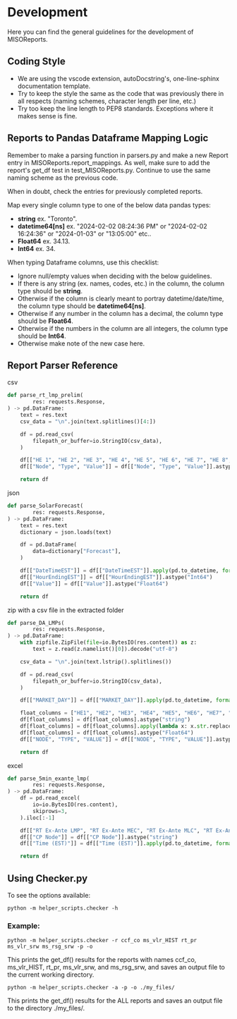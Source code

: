 # Development
Here you can find the general guidelines for the development of MISOReports.

## Coding Style
* We are using the vscode extension, autoDocstring's, one-line-sphinx documentation template.
* Try to keep the style the same as the code that was previously there in all respects (naming schemes, character length per line, etc.) 
* Try too keep the line length to PEP8 standards. Exceptions where it makes sense is fine.

## Reports to Pandas Dataframe Mapping Logic
Remember to make a parsing function in parsers.py and make a new Report entry in MISOReports.report_mappings.
As well, make sure to add the report's get_df test in test_MISOReports.py.
Continue to use the same naming scheme as the previous code.

When in doubt, check the entries for previously completed reports.

Map every single column type to one of the below data pandas types:
* **string** ex. "Toronto".
* **datetime64\[ns\]** ex. "2024-02-02 08:24:36 PM" or "2024-02-02 16:24:36" or "2024-01-03" or "13:05:00" etc..
* **Float64** ex. 34.13.
* **Int64** ex. 34.

When typing Dataframe columns, use this checklist:
* Ignore null/empty values when deciding with the below guidelines.
* If there is any string (ex. names, codes, etc.) in the column, the column type should be **string**.
* Otherwise if the column is clearly meant to portray datetime/date/time, the column type should be **datetime64[ns]**.
* Otherwise if any number in the column has a decimal, the column type should be **Float64**.
* Otherwise if the numbers in the column are all integers, the column type should be **Int64**.
* Otherwise make note of the new case here.

## Report Parser Reference
csv
```python
def parse_rt_lmp_prelim(
        res: requests.Response,
) -> pd.DataFrame:
    text = res.text
    csv_data = "\n".join(text.splitlines()[4:])

    df = pd.read_csv(
        filepath_or_buffer=io.StringIO(csv_data),
    )

    df[["HE 1", "HE 2", "HE 3", "HE 4", "HE 5", "HE 6", "HE 7", "HE 8", "HE 9", "HE 10", "HE 11", "HE 12", "HE 13", "HE 14", "HE 15", "HE 16", "HE 17", "HE 18", "HE 19", "HE 20", "HE 21", "HE 22", "HE 23", "HE 24"]] = df[["HE 1", "HE 2", "HE 3", "HE 4", "HE 5", "HE 6", "HE 7", "HE 8", "HE 9", "HE 10", "HE 11", "HE 12", "HE 13", "HE 14", "HE 15", "HE 16", "HE 17", "HE 18", "HE 19", "HE 20", "HE 21", "HE 22", "HE 23", "HE 24"]].astype("Float64")
    df[["Node", "Type", "Value"]] = df[["Node", "Type", "Value"]].astype("string")

    return df
```

json
```python
def parse_SolarForecast(
        res: requests.Response,
) -> pd.DataFrame:
    text = res.text
    dictionary = json.loads(text)

    df = pd.DataFrame(
        data=dictionary["Forecast"],
    )

    df[["DateTimeEST"]] = df[["DateTimeEST"]].apply(pd.to_datetime, format="%Y-%m-%d %I:%M:%S %p")
    df[["HourEndingEST"]] = df[["HourEndingEST"]].astype("Int64")
    df[["Value"]] = df[["Value"]].astype("Float64")

    return df
```

zip with a csv file in the extracted folder
```python
def parse_DA_LMPs(
        res: requests.Response,
) -> pd.DataFrame:
    with zipfile.ZipFile(file=io.BytesIO(res.content)) as z:
        text = z.read(z.namelist()[0]).decode("utf-8")

    csv_data = "\n".join(text.lstrip().splitlines())

    df = pd.read_csv(
        filepath_or_buffer=io.StringIO(csv_data),
    )

    df[["MARKET_DAY"]] = df[["MARKET_DAY"]].apply(pd.to_datetime, format="%m/%d/%Y")

    float_columns = ["HE1", "HE2", "HE3", "HE4", "HE5", "HE6", "HE7", "HE8", "HE9", "HE10", "HE11", "HE12", "HE13", "HE14", "HE15", "HE16", "HE17", "HE18", "HE19", "HE20", "HE21", "HE22", "HE23", "HE24"]
    df[float_columns] = df[float_columns].astype("string")
    df[float_columns] = df[float_columns].apply(lambda x: x.str.replace(',', ''))
    df[float_columns] = df[float_columns].astype("Float64")
    df[["NODE", "TYPE", "VALUE"]] = df[["NODE", "TYPE", "VALUE"]].astype("string")

    return df
```

excel
```python
def parse_5min_exante_lmp(
        res: requests.Response,
) -> pd.DataFrame:
    df = pd.read_excel(
        io=io.BytesIO(res.content),
        skiprows=3,
    ).iloc[:-1]

    df[["RT Ex-Ante LMP", "RT Ex-Ante MEC", "RT Ex-Ante MLC", "RT Ex-Ante MCC"]] = df[["RT Ex-Ante LMP", "RT Ex-Ante MEC", "RT Ex-Ante MLC", "RT Ex-Ante MCC"]].astype("Float64")
    df[["CP Node"]] = df[["CP Node"]].astype("string")
    df[["Time (EST)"]] = df[["Time (EST)"]].apply(pd.to_datetime, format="%Y-%m-%d %I:%M:%S %p")

    return df
```

## Using Checker.py
To see the options available:
```
python -m helper_scripts.checker -h
```

### Example: 
```
python -m helper_scripts.checker -r ccf_co ms_vlr_HIST rt_pr ms_vlr_srw ms_rsg_srw -p -o
```
This prints the get_df() results for the reports with names ccf_co, ms_vlr_HIST, rt_pr, ms_vlr_srw, and ms_rsg_srw,
and saves an output file to the current working directory.

```
python -m helper_scripts.checker -a -p -o ./my_files/
```
This prints the get_df() results for the ALL reports
and saves an output file to the directory ./my_files/.
